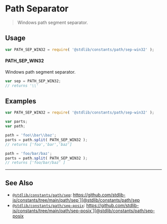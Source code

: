 <!--

@license Apache-2.0

Copyright (c) 2018 The Stdlib Authors.

Licensed under the Apache License, Version 2.0 (the "License");
you may not use this file except in compliance with the License.
You may obtain a copy of the License at

   http://www.apache.org/licenses/LICENSE-2.0

Unless required by applicable law or agreed to in writing, software
distributed under the License is distributed on an "AS IS" BASIS,
WITHOUT WARRANTIES OR CONDITIONS OF ANY KIND, either express or implied.
See the License for the specific language governing permissions and
limitations under the License.

-->

# Path Separator

> Windows path segment separator.

<section class="usage">

## Usage

```javascript
var PATH_SEP_WIN32 = require( '@stdlib/constants/path/sep-win32' );
```

#### PATH_SEP_WIN32

Windows path segment separator.

```javascript
var sep = PATH_SEP_WIN32;
// returns '\\'
```

</section>

<!-- /.usage -->

<section class="examples">

## Examples

<!-- eslint no-undef: "error" -->

```javascript
var PATH_SEP_WIN32 = require( '@stdlib/constants/path/sep-win32' );

var parts;
var path;

path = 'foo\\bar\\baz';
parts = path.split( PATH_SEP_WIN32 );
// returns ['foo','bar','baz']

path = 'foo/bar/baz';
parts = path.split( PATH_SEP_WIN32 );
// returns ['foo/bar/baz' ]
```

</section>

<!-- /.examples -->

<!-- Section for related `stdlib` packages. Do not manually edit this section, as it is automatically populated. -->

<section class="related">

* * *

## See Also

-   [`@stdlib/constants/path/sep`][@stdlib/constants/path/sep]: https://github.com/stdlib-js/constants/tree/main/path/sep`][@stdlib/constants/path/sep
-   [`@stdlib/constants/path/sep-posix`][@stdlib/constants/path/sep-posix]: https://github.com/stdlib-js/constants/tree/main/path/sep-posix`][@stdlib/constants/path/sep-posix

</section>

<!-- /.related -->

<!-- Section for all links. Make sure to keep an empty line after the `section` element and another before the `/section` close. -->

<section class="links">

<!-- <related-links> -->

[@stdlib/constants/path/sep]: https://github.com/stdlib-js/constants/tree/main/path/sep

[@stdlib/constants/path/sep-posix]: https://github.com/stdlib-js/constants/tree/main/path/sep-posix

<!-- </related-links> -->

</section>

<!-- /.links -->
